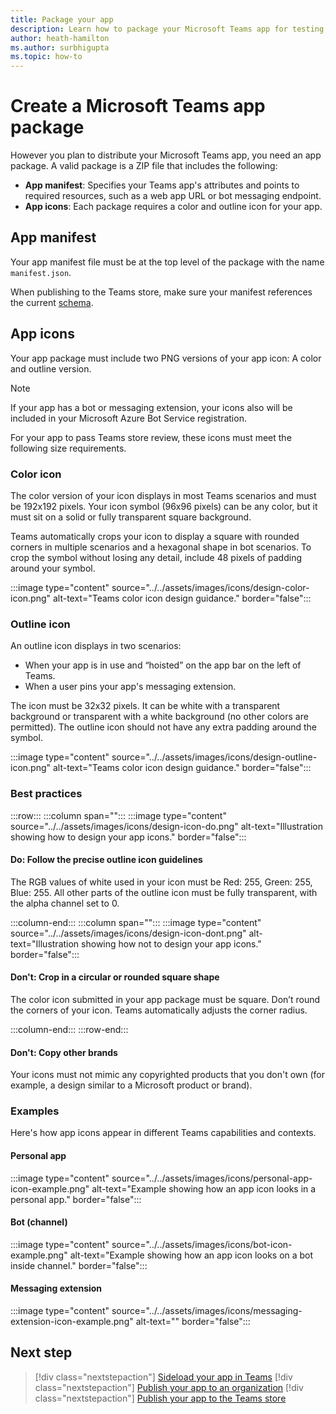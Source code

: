 ```yaml
---
title: Package your app
description: Learn how to package your Microsoft Teams app for testing, uploading, and store publishing.
author: heath-hamilton
ms.author: surbhigupta
ms.topic: how-to
---
```


# Create a Microsoft Teams app package

However you plan to distribute your Microsoft Teams app, you need an app package. A valid package is a ZIP file that includes the following:

* **App manifest**: Specifies your Teams app's attributes and points to required resources, such as a web app URL or bot messaging endpoint.
* **App icons**: Each package requires a color and outline icon for your app.

## App manifest

Your app manifest file must be at the top level of the package with the name `manifest.json`.

When publishing to the Teams store, make sure your manifest references the current [schema](~/resources/schema/manifest-schema.md).

## App icons

Your app package must include two PNG versions of your app icon: A color and outline version.

> [!Note]
> If your app has a bot or messaging extension, your icons also will be included in your Microsoft Azure Bot Service registration.

For your app to pass Teams store review, these icons must meet the following size requirements.

### Color icon

The color version of your icon displays in most Teams scenarios and must be 192x192 pixels. Your icon symbol (96x96 pixels) can be any color, but it must sit on a solid or fully transparent square background.

Teams automatically crops your icon to display a square with rounded corners in multiple scenarios and a hexagonal shape in bot scenarios. To crop the symbol without losing any detail, include 48 pixels of padding around your symbol.

:::image type="content" source="../../assets/images/icons/design-color-icon.png" alt-text="Teams color icon design guidance." border="false":::

### Outline icon

An outline icon displays in two scenarios:

* When your app is in use and “hoisted” on the app bar on the left of Teams.
* When a user pins your app's messaging extension.

The icon must be 32x32 pixels. It can be white with a transparent background or transparent with a white background (no other colors are permitted). The outline icon should not have any extra padding around the symbol.

:::image type="content" source="../../assets/images/icons/design-outline-icon.png" alt-text="Teams color icon design guidance." border="false":::

### Best practices

:::row:::
   :::column span="":::
:::image type="content" source="../../assets/images/icons/design-icon-do.png" alt-text="Illustration showing how to design your app icons." border="false":::

#### Do: Follow the precise outline icon guidelines

The RGB values of white used in your icon must be Red: 255, Green: 255, Blue: 255. All other parts of the outline icon must be fully transparent, with the alpha channel set to 0.

   :::column-end:::
   :::column span="":::
:::image type="content" source="../../assets/images/icons/design-icon-dont.png" alt-text="Illustration showing how not to design your app icons." border="false":::

#### Don't: Crop in a circular or rounded square shape

The color icon submitted in your app package must be square. Don’t round the corners of your icon. Teams automatically adjusts the corner radius.

   :::column-end:::
:::row-end:::

#### Don't: Copy other brands

Your icons must not mimic any copyrighted products that you don't own (for example, a design similar to a Microsoft product or brand).

### Examples

Here's how app icons appear in different Teams capabilities and contexts.

#### Personal app

:::image type="content" source="../../assets/images/icons/personal-app-icon-example.png" alt-text="Example showing how an app icon looks in a personal app." border="false":::

#### Bot (channel)

:::image type="content" source="../../assets/images/icons/bot-icon-example.png" alt-text="Example showing how an app icon looks on a bot inside channel." border="false":::

#### Messaging extension

:::image type="content" source="../../assets/images/icons/messaging-extension-icon-example.png" alt-text="<alt text>" border="false":::

## Next step

> [!div class="nextstepaction"]
> [Sideload your app in Teams](~/concepts/deploy-and-publish/apps-upload.md)
> [!div class="nextstepaction"]
> [Publish your app to an organization](/MicrosoftTeams/tenant-apps-catalog-teams?toc=/microsoftteams/platform/toc.json&bc=/MicrosoftTeams/breadcrumb/toc.json)
> [!div class="nextstepaction"]
> [Publish your app to the Teams store](~/concepts/deploy-and-publish/appsource/publish.md)
